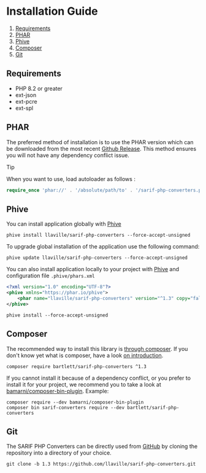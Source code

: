 <!-- markdownlint-disable MD013 -->
# Installation Guide

1. [Requirements](#requirements)
2. [PHAR](#phar)
3. [Phive](#phive)
4. [Composer](#composer)
5. [Git](#git)

## Requirements

* PHP 8.2 or greater
* ext-json
* ext-pcre
* ext-spl

## PHAR

The preferred method of installation is to use the PHAR version which can be downloaded from the most recent
[Github Release][releases]. This method ensures you will not have any dependency conflict issue.

> [!TIP]
>
> When you want to use, load autoloader as follows :
>
> ```php
> require_once 'phar://' . '/absolute/path/to' . '/sarif-php-converters.phar/vendor/autoload.php';
> ```

## Phive

You can install application globally with [Phive][phive]

```shell
phive install llaville/sarif-php-converters --force-accept-unsigned
```

To upgrade global installation of the application use the following command:

```shell
phive update llaville/sarif-php-converters --force-accept-unsigned
```

You can also install application locally to your project with [Phive][phive] and configuration file `.phive/phars.xml`

```xml
<?xml version="1.0" encoding="UTF-8"?>
<phive xmlns="https://phar.io/phive">
    <phar name="llaville/sarif-php-converters" version="^1.3" copy="false" />
</phive>
```

```shell
phive install --force-accept-unsigned
```

## Composer

The recommended way to install this library is [through composer][composer].
If you don't know yet what is composer, have a look [on introduction][composer-intro].

```shell
composer require bartlett/sarif-php-converters ^1.3
```

If you cannot install it because of a dependency conflict, or you prefer to install it for your project, we recommend
you to take a look at [bamarni/composer-bin-plugin][bamarni/composer-bin-plugin]. Example:

```shell
composer require --dev bamarni/composer-bin-plugin
composer bin sarif-converters require --dev bartlett/sarif-php-converters
```

## Git

The SARIF PHP Converters can be directly used from [GitHub][github-repo] by cloning the repository into a directory of your choice.

```shell
git clone -b 1.3 https://github.com/llaville/sarif-php-converters.git
```

[releases]: https://github.com/llaville/sarif-php-converters/releases/
[composer]: https://getcomposer.org
[composer-intro]: http://getcomposer.org/doc/00-intro.md
[bamarni/composer-bin-plugin]: https://github.com/bamarni/composer-bin-plugin
[github-repo]: https://github.com/llaville/sarif-php-converters.git
[phive]: https://github.com/phar-io/phive
